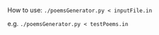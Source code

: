 How to use: ```./poemsGenerator.py < inputFile.in```

e.g. ```./poemsGenerator.py < testPoems.in```
